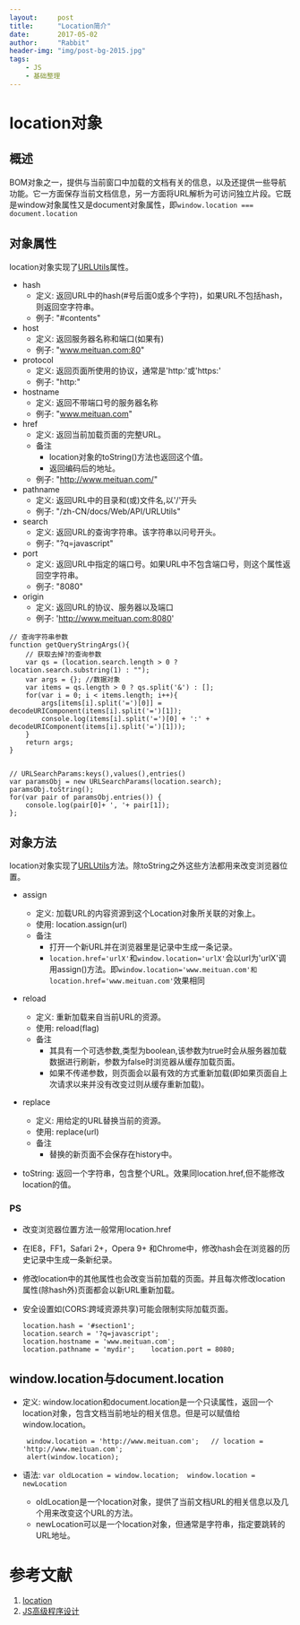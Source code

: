 ```yaml
---
layout:     post
title:      "Location简介"
date:       2017-05-02
author:     "Rabbit"
header-img: "img/post-bg-2015.jpg"
tags:
    - JS
    - 基础整理
---
```


# location对象
## 概述
BOM对象之一，提供与当前窗口中加载的文档有关的信息，以及还提供一些导航功能。它一方面保存当前文档信息，另一方面将URL解析为可访问独立片段。它既是window对象属性又是document对象属性，即`window.location === document.location`

## 对象属性
location对象实现了[URLUtils](https://developer.mozilla.org/zh-CN/docs/Web/API/URLUtils)属性。

- hash
	- 定义: 返回URL中的hash(#号后面0或多个字符)，如果URL不包括hash，则返回空字符串。
	- 例子: "#contents" 
- host
	- 定义: 返回服务器名称和端口(如果有)
	- 例子: "www.meituan.com:80"
- protocol
	- 定义: 返回页面所使用的协议，通常是'http:'或'https:'
	- 例子: "http:"
- hostname
	- 定义: 返回不带端口号的服务器名称
	- 例子: "www.meituan.com"
- href
	- 定义: 返回当前加载页面的完整URL。
	- 备注
		- location对象的toString()方法也返回这个值。
		- 返回编码后的地址。
	- 例子: "http://www.meituan.com/"
- pathname
	- 定义: 返回URL中的目录和(或)文件名,以'/'开头
	- 例子: "/zh-CN/docs/Web/API/URLUtils"
- search
	- 定义: 返回URL的查询字符串。该字符串以问号开头。
	- 例子: "?q=javascript"
- port
	- 定义: 返回URL中指定的端口号。如果URL中不包含端口号，则这个属性返回空字符串。
	- 例子: "8080"
- origin
	- 定义: 返回URL的协议、服务器以及端口
	- 例子: 'http://www.meituan.com:8080' 
	
```
// 查询字符串参数
function getQueryStringArgs(){
	// 获取去掉?的查询参数
	var qs = (location.search.length > 0 ? location.search.substring(1) : "");
	var args = {}; //数据对象
	var items = qs.length > 0 ? qs.split('&') : [];
	for(var i = 0; i < items.length; i++){
		args[items[i].split('=')[0]] = decodeURIComponent(items[i].split('=')[1]);
		console.log(items[i].split('=')[0] + ':' + decodeURIComponent(items[i].split('=')[1]));
	}
	return args;
}


// URLSearchParams:keys(),values(),entries()
var paramsObj = new URLSearchParams(location.search);
paramsObj.toString();
for(var pair of paramsObj.entries()) {
	console.log(pair[0]+ ', '+ pair[1]);
};
```
	
## 对象方法
location对象实现了[URLUtils](https://developer.mozilla.org/zh-CN/docs/Web/API/URLUtils)方法。除toString之外这些方法都用来改变浏览器位置。

- assign
	- 定义: 加载URL的内容资源到这个Location对象所关联的对象上。
	- 使用: location.assign(url)
	- 备注
		- 打开一个新URL并在浏览器里是记录中生成一条记录。
		- `location.href='urlX'`和`window.location='urlX'`会以url为'urlX'调用assign()方法。即`window.location='www.meituan.com'和location.href='www.meituan.com'`效果相同
- reload
	- 定义: 重新加载来自当前URL的资源。
	- 使用: reload(flag)
	- 备注
		- 其具有一个可选参数,类型为boolean,该参数为true时会从服务器加载数据进行刷新，参数为false时浏览器从缓存加载页面。
		- 如果不传递参数，则页面会以最有效的方式重新加载(即如果页面自上次请求以来并没有改变过则从缓存重新加载)。 
- replace
	- 定义: 用给定的URL替换当前的资源。
	- 使用: replace(url)
	- 备注
		- 替换的新页面不会保存在history中。
		
- toString: 返回一个字符串，包含整个URL。效果同location.href,但不能修改location的值。

### PS
- 改变浏览器位置方法一般常用location.href
- 在IE8，FF1，Safari 2+，Opera 9+ 和Chrome中，修改hash会在浏览器的历史记录中生成一条新纪录。
- 修改location中的其他属性也会改变当前加载的页面。并且每次修改location属性(除hash外)页面都会以新URL重新加载。
- 安全设置如(CORS:跨域资源共享)可能会限制实际加载页面。
	
	```
	location.hash = '#section1';
	location.search = '?q=javascript';
	location.hostname = 'www.meituan.com';
	location.pathname = 'mydir'; 	location.port = 8080;
	```

## window.location与document.location
- 定义: window.location和document.location是一个只读属性，返回一个location对象，包含文档当前地址的相关信息。但是可以赋值给window.location。

	```
	 window.location = 'http://www.meituan.com';   // location = 'http://www.meituan.com'; 
	 alert(window.location); 
	```
	
- 语法: `var oldLocation = window.location;  window.location = newLocation`

	-  oldLocation是一个location对象，提供了当前文档URL的相关信息以及几个用来改变这个URL的方法。
	-  newLocation可以是一个location对象，但通常是字符串，指定要跳转的URL地址。

# 参考文献
1. [location](https://developer.mozilla.org/zh-CN/docs/Web/API/Location)
2. [JS高级程序设计](https://book.douban.com/subject/10546125/)

	



